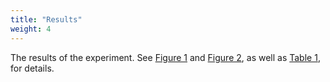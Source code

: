 ```yaml
---
title: "Results"
weight: 4
---
```

The results of the experiment. See [Figure 1](#figure-1) and [Figure 2](#figure-2), as well as [Table 1](#table-1), for details.
